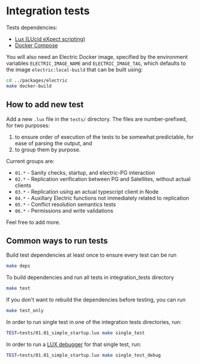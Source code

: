 # Integration tests

Tests dependencies:
- [Lux (LUcid eXpect scripting) ](https://github.com/hawk/lux/blob/master/INSTALL.md)
- [Docker Compose](https://docs.docker.com/compose/install/)


You will also need an Electric Docker image, specified by the environment variables `ELECTRIC_IMAGE_NAME` and `ELECTRIC_IMAGE_TAG`, which defaults to the image `electric:local-build` that can be built using:
```sh
cd ../packages/electric
make docker-build
```

## How to add new test

Add a new `.lux` file in the `tests/` directory. The files are number-prefixed, for two purposes:
1. to ensure order of execution of the tests to be somewhat predictable, for ease of parsing the output, and
2. to group them by purpose.

Current groups are:
- `01.*` - Sanity checks, startup, and electric-PG interaction
- `02.*` - Replication verification between PG and Satellites, without actual clients
- `03.*` - Replication using an actual typescript client in Node
- `04.*` - Auxillary Electric functions not immediately related to replication
- `05.*` - Conflict resolution semantics tests
- `06.*` - Permissions and write validations

Feel free to add more.

## Common ways to run tests

Build test dependencies at least once to ensure every test can be run
```sh
make deps
```

To build dependencies and run all tests in integration_tests directory
```sh
make test
```

If you don't want to rebuild the dependencies before testing, you can run
```sh
make test_only
```

In order to run single test in one of the integration tests directories, run:

```sh
TEST=tests/01.01_simple_startup.lux make single_test
```

In order to run a [LUX debugger](https://github.com/hawk/lux/blob/master/doc/lux.md#debug_cmds) for that single test, run: 

```sh
TEST=tests/01.01_simple_startup.lux make single_test_debug
```
